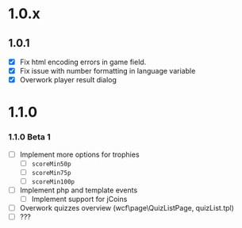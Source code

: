 # 1.0.x
## 1.0.1
  - [x] Fix html encoding errors in game field.
  - [x] Fix issue with number formatting in language variable
  - [x] Overwork player result dialog

# 1.1.0
### 1.1.0 Beta 1
  - [ ] Implement more options for trophies
    - [ ] ``scoreMin50p``
    - [ ] ``scoreMin75p``
    - [ ] ``scoreMin100p``
  - [ ] Implement php and template events
    - [ ] Implement support for jCoins
  - [ ] Overwork quizzes overview (wcf\page\QuizListPage, quizList.tpl)
  - [ ] ???